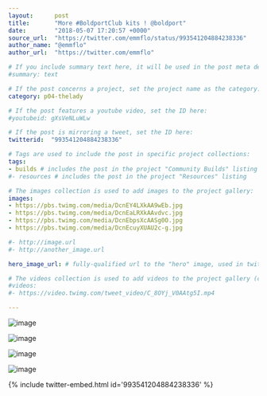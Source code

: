 ```yaml
---
layout:      post
title:       "More #BoldportClub kits ! @boldport"
date:        "2018-05-07 17:20:57 +0000"
source_url:  "https://twitter.com/emmflo/status/993541204884238336"
author_name: "@emmflo"
author_url:  "https://twitter.com/emmflo"

# If you include summary text here, it will be used in the post meta description instead of an excerpt from the post body
#summary: text

# If the post concerns a project, set the project name as the category:
category: p04-thelady

# If the post features a youtube video, set the ID here:
#youtubeid: gXsVeNLuWLw

# If the post is mirroring a tweet, set the ID here:
twitterid:  "993541204884238336"

# Tags are used to include the post in specific project collections:
tags:
- builds # includes the post in the project "Community Builds" listing
#- resources # includes the post in the project "Resources" listing

# The images collection is used to add images to the project gallery:
images:
- https://pbs.twimg.com/media/DcnEY4LXkAA9wEb.jpg
- https://pbs.twimg.com/media/DcnEaLRXkAAvdvc.jpg
- https://pbs.twimg.com/media/DcnEbpsXcAASg0O.jpg
- https://pbs.twimg.com/media/DcnEcuyXUAU2c-g.jpg

#- http://image.url
#- http://another_image.url

hero_image_url: # fully-qualified url to the "hero" image, used in twitter cards for example

# The videos collection is used to add videos to the project gallery (currently only mp4):
#videos:
#- https://video.twimg.com/tweet_video/C_8OYj_V0AAtg5I.mp4

---
```


![image](https://pbs.twimg.com/media/DcnEY4LXkAA9wEb.jpg)

![image](https://pbs.twimg.com/media/DcnEaLRXkAAvdvc.jpg)

![image](https://pbs.twimg.com/media/DcnEbpsXcAASg0O.jpg)

![image](https://pbs.twimg.com/media/DcnEcuyXUAU2c-g.jpg)

{% include twitter-embed.html id='993541204884238336' %}


